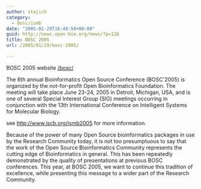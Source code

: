 ```yaml
---
author: stajich
category:
  - bosc/ismb
date: "2005-01-29T16:48:50+00:00"
guid: http://news.open-bio.org/news/?p=128
title: BOSC 2005
url: /2005/01/29/bosc-2005/

---
```

BOSC 2005 website [/bosc/](/obf-hugo-test/bosc/)

The 6th annual Bioinformatics Open Source Conference (BOSC'2005) is organized by the not-for-profit Open Bioinformatics Foundation. The meeting will take place June 23-24, 2005 in Detroit, Michigan, USA, and is one of several Special Interest Group (SIG) meetings occurring in conjunction with the 13th International Conference on Intelligent Systems for Molecular Biology.

see http://www.iscb.org/ismb2005 for more information.

Because of the power of many Open Source bioinformatics packages in use by the Research Community today, it is not too presumptuous to say that the work of the Open Source Bioinformatics Community represents the cutting edge of Bioinformatics in general. This has been repeatedly demonstrated by the quality of presentations at previous BOSC conferences. This year, at BOSC 2005, we want to continue this tradition of excellence, while presenting this message to a wider part of the Research Community.
